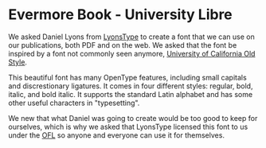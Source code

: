 # Evermore Book - University Libre
We asked Daniel Lyons from [LyonsType](https://lyonstype4.wixsite.com/homepage) to create a font that we can use on our publications, both PDF and on the web. We asked that the font be inspired by a font not commonly seen anymore, [University of California Old Style](https://en.wikipedia.org/wiki/University_of_California_Old_Style).

This beautiful font has many OpenType features, including small capitals and discrestionary ligatures. It comes in four different styles: regular, bold, italic, and bold italic. It supports the standard Latin alphabet and has some other useful characters in "typesetting".

We new that what Daniel was going to create would be too good to keep for ourselves, which is why we asked that LyonsType licensed this font to us under the [OFL](https://www.openfontlicense.org) so anyone and everyone can use it for themselves.

